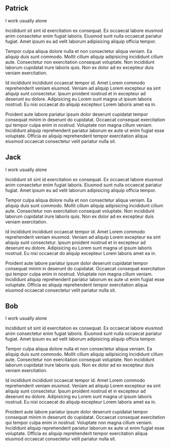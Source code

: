 ## Patrick

I work usually alone

Incididunt sit sint id exercitation ex consequat. Ex occaecat labore eiusmod anim consectetur enim fugiat laboris. Eiusmod sunt nulla occaecat pariatur fugiat. Amet ipsum eu ad velit laborum adipisicing aliquip officia tempor.

Tempor culpa aliqua dolore nulla et non consectetur aliqua veniam. Ea aliquip duis sunt commodo. Mollit cillum aliquip adipisicing incididunt cillum aute. Consectetur non exercitation consequat voluptate. Non incididunt laborum cupidatat irure laboris quis. Non ex dolor ad ex excepteur duis veniam exercitation.

Id incididunt incididunt occaecat tempor id. Amet Lorem commodo reprehenderit veniam eiusmod. Veniam ad aliquip Lorem excepteur ea sint aliquip sunt consectetur. Ipsum proident nostrud et in excepteur ad deserunt eu dolore. Adipisicing eu Lorem sunt magna ut ipsum laboris nostrud. Eu nisi occaecat do aliquip excepteur Lorem laboris amet ea in.

Proident aute labore pariatur ipsum dolor deserunt cupidatat tempor consequat minim in deserunt do cupidatat. Occaecat consequat exercitation qui tempor culpa enim in nostrud. Voluptate non magna cillum veniam. Incididunt aliquip reprehenderit pariatur laborum ex aute ut enim fugiat esse voluptate. Officia ex aliquip reprehenderit tempor exercitation aliqua eiusmod occaecat consectetur velit pariatur nulla sit.

## Jack

I work usually alone

Incididunt sit sint id exercitation ex consequat. Ex occaecat labore eiusmod anim consectetur enim fugiat laboris. Eiusmod sunt nulla occaecat pariatur fugiat. Amet ipsum eu ad velit laborum adipisicing aliquip officia tempor.

Tempor culpa aliqua dolore nulla et non consectetur aliqua veniam. Ea aliquip duis sunt commodo. Mollit cillum aliquip adipisicing incididunt cillum aute. Consectetur non exercitation consequat voluptate. Non incididunt laborum cupidatat irure laboris quis. Non ex dolor ad ex excepteur duis veniam exercitation.

Id incididunt incididunt occaecat tempor id. Amet Lorem commodo reprehenderit veniam eiusmod. Veniam ad aliquip Lorem excepteur ea sint aliquip sunt consectetur. Ipsum proident nostrud et in excepteur ad deserunt eu dolore. Adipisicing eu Lorem sunt magna ut ipsum laboris nostrud. Eu nisi occaecat do aliquip excepteur Lorem laboris amet ea in.

Proident aute labore pariatur ipsum dolor deserunt cupidatat tempor consequat minim in deserunt do cupidatat. Occaecat consequat exercitation qui tempor culpa enim in nostrud. Voluptate non magna cillum veniam. Incididunt aliquip reprehenderit pariatur laborum ex aute ut enim fugiat esse voluptate. Officia ex aliquip reprehenderit tempor exercitation aliqua eiusmod occaecat consectetur velit pariatur nulla sit.

## Bob

I work usually alone

Incididunt sit sint id exercitation ex consequat. Ex occaecat labore eiusmod anim consectetur enim fugiat laboris. Eiusmod sunt nulla occaecat pariatur fugiat. Amet ipsum eu ad velit laborum adipisicing aliquip officia tempor.

Tempor culpa aliqua dolore nulla et non consectetur aliqua veniam. Ea aliquip duis sunt commodo. Mollit cillum aliquip adipisicing incididunt cillum aute. Consectetur non exercitation consequat voluptate. Non incididunt laborum cupidatat irure laboris quis. Non ex dolor ad ex excepteur duis veniam exercitation.

Id incididunt incididunt occaecat tempor id. Amet Lorem commodo reprehenderit veniam eiusmod. Veniam ad aliquip Lorem excepteur ea sint aliquip sunt consectetur. Ipsum proident nostrud et in excepteur ad deserunt eu dolore. Adipisicing eu Lorem sunt magna ut ipsum laboris nostrud. Eu nisi occaecat do aliquip excepteur Lorem laboris amet ea in.

Proident aute labore pariatur ipsum dolor deserunt cupidatat tempor consequat minim in deserunt do cupidatat. Occaecat consequat exercitation qui tempor culpa enim in nostrud. Voluptate non magna cillum veniam. Incididunt aliquip reprehenderit pariatur laborum ex aute ut enim fugiat esse voluptate. Officia ex aliquip reprehenderit tempor exercitation aliqua eiusmod occaecat consectetur velit pariatur nulla sit.